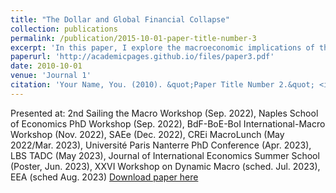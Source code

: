 ```yaml
---
title: "The Dollar and Global Financial Collapse"
collection: publications
permalink: /publication/2015-10-01-paper-title-number-3
excerpt: 'In this paper, I explore the macroeconomic implications of the Fed acting as the international lender of last resort to foreign global banks during periods of crisis. To do so, I develop a stylized and tractable model that captures important characteristics of the global financial system in the run-up to the 2008 crisis, such as non-US global banks that invest in US assets but are exposed to dollar liquidity shortages. Under this framework, multiple equilibria are possible and one of them resembles a global financial crisis: large dollar appreciation, tighter financial conditions, weaker aggregate demand, and output losses. Due to a feedback loop between the exchange rate and banks' soundness, these episodes might be self-fulfilling. Since the liquidity needs of global banks are dollar-denominated, the Fed is better equipped to eliminate the "bad" equilibrium compared to other central banks when the dollar is strong. However, the incentives from the US to intervene, via dollar swap lines, might not be aligned with those of the rest of the world.'
paperurl: 'http://academicpages.github.io/files/paper3.pdf'
date: 2010-10-01
venue: 'Journal 1'
citation: 'Your Name, You. (2010). &quot;Paper Title Number 2.&quot; <i>Journal 1</i>. 1(2).'
---
```

Presented at: 2nd Sailing the Macro Workshop (Sep. 2022), Naples School of Economics PhD Workshop (Sep. 2022), BdF-BoE-BoI International-Macro Workshop (Nov. 2022), SAEe (Dec. 2022), CREi MacroLunch (May 2022/Mar. 2023), Université Paris Nanterre PhD Conference (Apr. 2023), LBS TADC (May 2023), Journal of International Economics Summer School (Poster, Jun. 2023), XXVI Workshop on Dynamic Macro (sched. Jul. 2023), EEA (sched Aug. 2023)
[Download paper here](http://academicpages.github.io/files/paper3.pdf)

